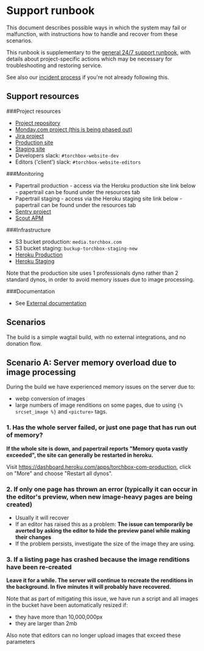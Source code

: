 # Support runbook

This document describes possible ways in which the system may fail or malfunction, with instructions how to handle and recover from these scenarios.

This runbook is supplementary to the [general 24/7 support runbook](https://intranet.torchbox.com/propositions/design-and-build-proposition/delivering-projects/dedicated-support-team/247-support-out-of-hours-runbook/), with details about project-specific actions which may be necessary for troubleshooting and restoring service.

See also our [incident process](https://intranet.torchbox.com/propositions/design-and-build-proposition/delivering-projects/application-support/incident-process/) if you're not already following this.

## Support resources

###Project resources

- [Project repository](https://github.com/torchbox/torchbox.com)
- [Monday.com project (this is being phased out)](https://torchbox.monday.com/boards/1192293412/)
- [Jira project](https://torchbox.atlassian.net/jira/software/c/projects/TWE/boards/25)
- [Production site](https://torchbox.com/)
- [Staging site](https://torchbox-com-staging.torchbox.dev/)
- Developers slack: `#torchbox-website-dev`
- Editors ('client') slack: `#torchbox-website-editors`

###Monitoring

- Papertrail production - access via the Heroku production site link below - papertrail can be found under the resources tab
- Papertrail staging - access via the Heroku staging site link below - papertrail can be found under the resources tab
- [Sentry project](https://torchbox.sentry.io/projects/torchbox-website/?project=1221893)
- [Scout APM](https://scoutapm.com/apps/371126)

###Infrastructure

- S3 bucket production: `media.torchbox.com`
- S3 bucket staging: `buckup-torchbox-staging-new`
- [Heroku Production](https://dashboard.heroku.com/apps/torchbox-com-production)
- [Heroku Staging](https://dashboard.heroku.com/apps/torchbox-com-staging)

Note that the production site uses 1 professionals dyno rather than 2 standard dynos, in order to avoid memory issues due to image processing.

###Documentation

- See [External documentation](external-docs.md)

## Scenarios

The build is a simple wagtail build, with no external integrations, and no donation flow.

## Scenario A: Server memory overload due to image processing

During the build we have experienced memory issues on the server due to:

- webp conversion of images
- large numbers of image renditions on some pages, due to using `{% srcset_image %}` and `<picture>` tags.

### 1. Has the whole server failed, or just one page that has run out of memory?

**If the whole site is down, and papertrail reports "Memory quota vastly exceeded", the site can generally be restarted in heroku.**

Visit https://dashboard.heroku.com/apps/torchbox-com-production, click on "More" and choose "Restart all dynos".

### 2. If only one page has thrown an error (typically it can occur in the editor's preview, when new image-heavy pages are being created)

- Usually it will recover
- If an editor has raised this as a problem:
  **The issue can temporarily be averted by asking the editor to hide the preview panel while making their changes**
- If the problem persists, investigate the size of the image they are using.

### 3. If a listing page has crashed because the image renditions have been re-created

**Leave it for a while. The server will continue to recreate the renditions in the background. In five minutes it will probably have recovered.**

Note that as part of mitigating this issue, we have run a script and all images in the bucket have been automatically resized if:

- they have more than 10,000,000px
- they are larger than 2mb

Also note that editors can no longer upload images that exceed these parameters
